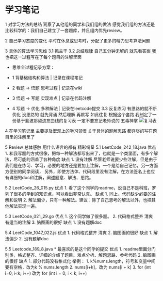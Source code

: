 # 学习笔记
1 对学习方法的总结
  观察了其他组的同学和我们组的做法
  感觉我们组的方法还是比较科学的：我们自己建立了一套题库，并且组内优先review。

2 自己学习态度的变化
  平时在休息或思考时，分配了更多的精力思考算法问题
  
3 具体的算法学习思维
  3.1 抓主干
  3.2 总结规律 自己五分钟无解的 就先看答案
  我也把这一过程写在了每个题目的注解里面
   * 思维全过程记录方案：<p>
   * 1 背基础结构和算法      | 记录在课程笔记<p>
   * 2 看题 -> 悟题 思考过程 | 记录在wiki<p>
   * 3 悟题 -> 写题 实现难点 | 记录在代码注解<p>
   * 4 写题 -> 优化 多种解法 | 记录在leetcode提交
  3.3 反复练习
  有思路的就不断优化 没思路的 就先背诵 然后理解 再默写 如此往复
  根据这个套路 我制定了一份基于斐波那契遗忘曲线的复习表
  一定不要忘记老师说的 五毒神掌
  ![复习表](http://ww1.sinaimg.cn/large/466e120ely1g3vboe39o3j216a0pztaq.jpg)
  
4 在学习笔记里 主要提及宏观上的学习领悟
关于具体的题解思路 都详尽的写在题目里的注解里了

5 Review
  总体感触 用什么语言的都有 精彩纷呈
  5.1 LeetCode_242_18.java
    优点
      1. 和我写题的方式很像，把每一种解法都写出来了，也就是一个类里面，有多个解法，尽可能的涵盖了各种角度
    缺点
      1. 没有注解
        尽管老师说要少些注解，但是由于我们是在练习、学习，必要的地方还是要加上注解，一个是给自己记忆，另一方面方便别的同学阅读，
        另外，即使方法体、代码段里没有注解，在方法签名上也应有详细的doc和注解，阐述题意、解法、思路。
      
  5.2 LeetCode_26_015.py
    优点
      1. 看了这个同学的readme，说自己不是科班，罗列了很多的学到的知识点，可以看出非常认真。
    缺点
      1. 同上，代码缺少必要的注解和说明
      2. 解法偏少，只有一种解法。建议：除了自己思考的解法以外，也把其他解法实现一遍。
  
  5.3 LeetCode_021_29.go
    优点
      1. 这个同学做了很多题。
      2. 代码格式整齐 清爽 有适当的注解
      3. 脑图画的很好
    缺点
      1. 没有题解doc
      
  5.4 LeetCode_1047_022.js
    优点
      1. 代码格式整齐 清爽
      2. 脑图画的很好
    缺点
      1. 解法偏少
      2. 没有题解doc
      
  5.5 Leetcode_189_8.java
    * 最喜欢的是这个同学的提交
    优点
      1. readme里面分门别类，格式整齐、详细的介绍了题目、难点分析、解题思路、参考代码
      2. 脑图画的很好
    缺点
      1. 部分代码没有格式化 
      举例：
        1. k%nums.length，符号和变量中间要有空格，改为k % nums.length
        2. nums[i+k]，改为 nums[i + k]
        3. for (int i=0; i<k; i++) 改为 for (int i = 0; i < k; i++)